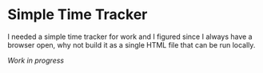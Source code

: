 # Simple Time Tracker
I needed a simple time tracker for work and I figured since I always have a browser open, why not build it as a single HTML file that can be run locally.

_Work in progress_
